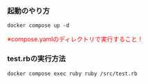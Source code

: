 ### 起動のやり方
```
docker compose up -d
```
<font color="red">※compose.yamlのディレクトリで実行すること！</font>

### test.rbの実行方法
```
docker compose exec ruby ruby /src/test.rb
```

